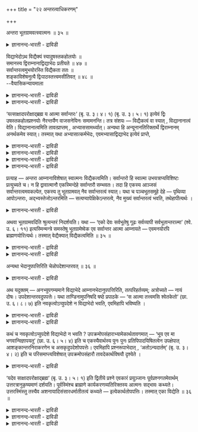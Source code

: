 +++
title = "२२ अन्तरत्वाधिकरणम्"

+++

अन्तरा भूतग्रामवत्स्वात्मनः ॥ ३५ ॥  
<details><summary>ज्ञानानन्द-भारती - द्राविडी</summary>

अन्दरा पूदक्रामवत्स्वात्मऩ: ॥ ३५ ॥
</details>

विद्याभेदोऽथ विद्यैक्यं स्यादुषस्तकहोलयोः ॥  
समानस्य द्विराम्नानाद्विद्याभेदः प्रतीयते ॥ ४७ ॥  
सर्वान्तरत्वमुभयोरस्ति विद्यैकता ततः ॥  
शङ्काविशेषनुत्यै द्विःपाठस्तत्त्वमसीतिवत् ॥ ४८ ॥  
--वैयासिकन्यायमाला

<details><summary>ज्ञानानन्द-भारती - द्राविडी</summary>

उ षस्त पिराह्मणत्तिलुम्, कहोळ पिराह्मणत् तिलुम् काणप्पडुम् वित्तै
वॆव्वेऱा? ऒरे वित्तैदाऩा? समाऩमायिरुप्पदै इरण्डु तरम् सॊल्लि इरुप्पदाल्
वित्तैयिऩ् वेऱुबाडु तॆरिगिऱदु।
</details>

<details><summary>ज्ञानानन्द-भारती - द्राविडी</summary>

इरण्डिलुमे ऎल्लावऱ्ऱिऱ्कुम् उळ्ळेयिरुक्कुम् तऩ्मै सॊल्लप्
पट्टिरुक्किऱदु। आगैयाल् ऒरे वित्तै ताऩ्। इरण्डाम् तरम् सॊऩ्ऩदु, "अदुवे
नी" ऎऩ्बदु पोल कुऱिप्पिट्ट सन्देहत्तै निविरुत्ति सॆय्वदऱ्काग।
</details>

‘यत्साक्षादपरोक्षाद्ब्रह्म य आत्मा सर्वान्तरः’ (बृ. उ. ३। ४। १) (बृ.
उ. ३। ५। १) इत्येवं द्विः उषस्तकहोलप्रश्नयोः नैरन्तर्येण वाजसनेयिनः
समामनन्ति। तत्र संशयः — विद्यैकत्वं वा स्यात् , विद्यानानात्वं वेति।
विद्यानानात्वमिति तावत्प्राप्तम् , अभ्याससामर्थ्यात्। अन्यथा हि
अन्यूनानतिरिक्तार्थे द्विराम्नानम् अनर्थकमेव स्यात्। तस्मात् यथा
अभ्यासात्कर्मभेदः, एवमभ्यासाद्विद्याभेद इत्येवं प्राप्ते,

<details><summary>ज्ञानानन्द-भारती - द्राविडी</summary>

(पिरुहदारण्यत्तिल् उ षस्तरुडैय केळ्वि यिलुम् कहोळरुडैय केळ्वियिलुम्
कूडुदल् कुऱैविल् लामल् ऒरे मादिरियागच् चॊल्लियिरुप्पदाल् सॊऩ्ऩ तैये
तिरुप्पिच् चॊल्वदु ऎऩ्ऱ तोषम् वरामलिरुप् पदऱ्काग इरण्डु वित्यैगळुम्
वॆव्वेऱु ऎऩ्ऱु सॊल्लवेण्डुम् ऎऩ्ऱु पूर्वबक्षम्।
</details>

<details><summary>ज्ञानानन्द-भारती - द्राविडी</summary>

इरण्डु पिराह्मणत्तिलुम् ऎल्लावऱ्ऱिऱ्कुम् उळ्ळे इरुप्पदु सॊल्लप्पडुगिऱदु।
इदु ऒरु वस्तुविऱ् कुत्ताऩ् पॊरुन्दुमे तविर इरण्डु वस्तुक्कळुक्कुप्
पॊरुन्दादु। ऒरु वस्तु ऎल्लावऱ्ऱिऱ्कुम् उळ्ळे इरुन् दाल्, मऱ्ऱदु अदऱ्कु
वॆळियिल्दाऩिरुक्कुम्। आगवे ऎल्लावऱ्ऱिऱ्कुमुळ्ळेयुळ्ळदु ऎऩ्ऱ वेत्यवस्तु
ऒऩ्ऱाऩदाल् वित्यैयुम् ऒऩ्ऱुदाऩ्। सान्दोक्यत्तिल् सन्देहङ्गळैप्
पोक्कुवदऱ्काग ९ तडवै ऎऩ्ऱु उबदेसम् सॆय्वदुबोल् इङ्गुम् सन्देह
निविरुत्तिक्काग इरण्डु तडवै उबदेसम्। मुदलिल् तेहादिगळैक् काट्टिलुम्
आत्मा वेऱु ऎऩ्बदुम् इरण्डावदिल् अन्द आत्मा पिरह्मम् ऎऩ्बदुम्
उबदेसिक्कप्पडुगिऱदु)।
</details>

<details><summary>ज्ञानानन्द-भारती - द्राविडी</summary>

वाजसनेयिगळ् उषस्ति पिरसिऩत्तिलुम् कहोळ पिरसिऩत्तिलुम् इडैयिल्लामल्
(अडुत्तु अडुत्ते) ऎन्द पिरह्मम् नेरिडैयाग अबरोक्षमो ऎन्द आत्मा
ऎल्लावऱ्ऱिऱ्कुम् उळ्ळेयुळ्ळदो (पिरुहत्।III-४,५) ऎऩ्ऱु इरण्डु तडवै
सॊल्गिऱार्गळ्। अङ्गे संसयम् ऒरु वित्यैया? वॆव्वेऱा? ऎऩ्ऱु।
</details>

<details><summary>ज्ञानानन्द-भारती - द्राविडी</summary>

पूर्वबक्षम्: ऎदु किडैक्किऱदु? वॆव्वेऱु ऎऩ्ऱु ऎदिऩाल्? अप्यास
सामर्त्तियत्तिऩाल् (तिरुम्बच् चॊल्लियिरुक्किऱदु ऎऩ्ऱ पलत्तिऩाल्)
अप्पडियिल्लै याऩाल्, विषयत्तै कुऱैक्कामलुम्, कूट्टामलुम् इरण्डु तडवै
सॊऩ्ऩदु पिरयोजऩमऱ्ऱदागवे आगुमल्लवा? आगैयाल्। ऎप्पडित् तिरुम्बच्चॊऩ्ऩाल्
कर्मा वेऱुबडुगिऱदो, अप्पडिये तिरुम्बच्चॊल्लियि रुप्पदाल् वित्यैयिलुम्
पेदम्दाऩ् ऎऩ्ऱु।
</details>

प्रत्याह — अन्तरा आम्नानाविशेषात् स्वात्मनः विद्यैकत्वमिति। सर्वान्तरो
हि स्वात्मा उभयत्राप्यविशिष्टः प्रत्युच्यते च। न हि द्वावात्मानौ
एकस्मिन्देहे सर्वान्तरौ सम्भवतः। तदा हि एकस्य आञ्जसं
सर्वान्तरत्वमवकल्पेत, एकस्य तु भूतग्रामवत् नैव सर्वान्तरत्वं स्यात्।
यथा च पञ्चभूतसमूहे देहे — पृथिव्या आपोऽन्तराः, अद्भ्यस्तेजोऽन्तरमिति —
सत्यप्यापेक्षिकेऽन्तरत्वे, नैव मुख्यं सर्वान्तरत्वं भवति, तथेहापीत्यर्थः
।

<details><summary>ज्ञानानन्द-भारती - द्राविडी</summary>

सित्तान्दम्: इव्विदम् वरुम्बोदु पदिल् सॊल्गिऱार्। तऩ् आत्माविऱ्कु उळ्ळे
इरुप्पदैच् चॊल्वदिल् वित्यासमिल्लाददिऩाल्, ऒरे वित्यैयॆऩ्ऱु।ऎल्लावऱ्
ऱिऱ्कुम् उळ्ळेयुळ्ळ तऩदु आत्मा वल्लवा, इरण्डु इडङ्गळिलुम्
वित्यासप्पडाददाग, केट्कवुम्बडुगिऱदु, पदिल् सॊल्लवुम्बडुगिऱदु? ऒरे
सरीरत्तिल् इरण्डु आत्माक्कळ् “ऎल्लावऱ्ऱिऱ्कुम् उळ्ळेयिरुप्पदाग” इरुप्पदु
सम्बविक्कादल्लवा? अप्पॊऴुदु ऒऩ्ऱुक्कु सरियाऩबडि ऎल्लावऱ्ऱिऱ्कुम्
उळ्ळेयिरुक्कुम् तऩ्मै पॊरुन्दुम्; मऱ्ऱदऱ्को, पूदङ्गळिऩ् समूहत्तैप् पोल,
ऎल्लावऱ्ऱिऱ्कुम् उळ्ळेयिरुक्कुम् तऩ्मै वरादु। ऎप्पडि ऐन्दु पूदङ्गळिऩ्
कूट्टमाऩ तेहत्तिल् पिरुदिवियैविड जलम् उळ्ळेयिरुप्पदु, जलत्तैविड तेजस्
उळ्ळे ऎऩ्ऱु, मऱ्ऱॊऩ्ऱै अबेक्षित्तु उळ्ळेयिरुप्पदु ऎऩ्ऱु इरुन्दालुम्,
मुक्कियमायुळ्ळ ऎल्लावऱ्ऱिऱ्कुम् उळ्ळेयिरुक्कुम् तऩ्मै एऱ्पडवे एऱ्पडादो,
अप्पडिये इङ्गेयुम् ऎऩ्ऱु तात्पर्यम्।
</details>

अथवा भूतग्रामवदिति श्रुत्यन्तरं निदर्शयति। यथा — ‘एको देवः सर्वभूतेषु
गूढः सर्वव्यापी सर्वभूतान्तरात्मा’ (श्वे. उ. ६। ११) इत्यस्मिन्मन्त्रे
समस्तेषु भूतग्रामेष्वेक एव सर्वान्तर आत्मा आम्नायते — एवमनयोरपि
ब्राह्मणयोरित्यर्थः। तस्मात् वेद्यैक्यात् विद्यैकत्वमिति ॥ ३५ ॥

<details><summary>ज्ञानानन्द-भारती - द्राविडी</summary>

अल्लदु ‘पूदसमूहम्बोल' ऎऩ्बदु वेऱु सुरुदियैक् काट्टुगिऱदु।
ऎप्पडियॆऩ्ऱाल्, "स्वयम् पिरगासमाय्, ऎल्लावऱ्ऱैयुम् वियाबिक्किऱवराय्,
ऎल्ला पूदङ्गळुक्कुम् उळ्ळेयिरुक्कुम् आत्मावाय्, ऒरुवर् ऎल्ला
पूदङ्गळिलुम् मऱैन्दिरुक्किऱार्” (सुवेदासुवदरम्। VI-११) ऎऩ्ऱ इन्द
मन्दिरत्तिल् ऎल्ला पूद समूहङ् गळिलुम् ऒरे आत्मा ऎल्लावऱ्ऱिऱ्कुम्
उळ्ळेयिरुप् पदागच् चॊल्लप्पडुगिऱदु। इव्विदमे इन्द इरण्डु
पिराह्मणङ्गळिलुम् ऎऩ्ऱु अर्त्तम्।
</details>

<details><summary>ज्ञानानन्द-भारती - द्राविडी</summary>

आगैयाल् अऱियप्पडुवदु ऒऩ्ऱायिरुप्पदिऩाल् वित्यैक्कुम् ऒऩ्ऱागवे इरुक्कुम्
तऩ्मै।
</details>

अन्यथा भेदानुपपत्तिरिति चेन्नोपदेशान्तरवत् ॥ ३६ ॥  
<details><summary>ज्ञानानन्द-भारती - द्राविडी</summary>

अन्यदा पेदानुबबत्तिरिदि सेन्नोबदेसान्दरवत् ॥ ३६ ॥
</details>

अथ यदुक्तम् — अनभ्युपगम्यमाने विद्याभेदे आम्नानभेदानुपपत्तिरिति,
तत्परिहर्तव्यम्; अत्रोच्यते — नायं दोषः। उपदेशान्तरवदुपपत्तेः। यथा
ताण्डिनामुपनिषदि षष्ठे प्रपाठके — ‘स आत्मा तत्त्वमसि श्वेतकेतो’ (छा. उ.
६। ८। ७) इति नवकृत्वोऽप्युपदेशे न विद्याभेदो भवति, एवमिहापि भविष्यति ।

<details><summary>ज्ञानानन्द-भारती - द्राविडी</summary>

वित्यैयिल् पेदम् ऒप्पुक्कॊळ्ळविल्लैया ऩाल् सॊल्लुदलिल् पेदम् (इरण्डु
तडवै सॊल्लि यिरुप्पदु) पॊरुन्दादु ऎऩ्ऱु ऎदु सॊल्लप्पट्टदो, अदु
परिहरिक्कप्पडवेण्डियदु। अव्विषयत्तिल् सॊल्लप्पडुगिऱदु - इदु तोषमागादु,
वेऱु उबदेसम्। पोल पॊरुन्दुमाऩदिऩाल्,
</details>

<details><summary>ज्ञानानन्द-भारती - द्राविडी</summary>

ताण्डिगळुडैय उबनिषत्तिल् ६वदु पिरबाड कत्तिल् “अवर् आत्मा, नी अदुवागवे
इरुक्किऱाय् हे सुवेदगेदो" (सान्दोक्यम्।VI-८-७) ऎऩ्ऱु ऒऩ्बदु तडवै
उबदेसमिरुन्दबोदिलुम् वित्यैक्कु पेदम् ऎप्पडि एऱ्पडविल्लैयो, अप्पडिये
इङ्गेयुम् इरुक्कलाम्।
</details>

कथं च नवकृत्वोऽप्युपदेशे विद्याभेदो न भवति ?
उपक्रमोपसंहाराभ्यामेकार्थतावगमात् — ‘भूय एव मा भगवान्विज्ञापयतु’ (छा. उ.
६। ५। ४) इति च एकस्यैवार्थस्य पुनः पुनः प्रतिपिपादयिषितत्वेन
उपक्षेपात् आशङ्कान्तरनिराकरणेन च असकृदुपदेशोपपत्तेः। एवमिहापि
प्रश्नरूपाभेदात् , ‘अतोऽन्यदार्तम्’ (बृ. उ. ३। ४। २) इति च
परिसमाप्त्यविशेषात् उपक्रमोपसंहारौ तावदेकार्थविषयौ दृश्येते ।

<details><summary>ज्ञानानन्द-भारती - द्राविडी</summary>

ऒऩ्बदु तडवै उबदेसमिरुन्दुम् वित्यैयिल् पेदम् एऱ्पडाददु ऎप्पडि? ऎऩ्ऱाल्,
आरम्बम्, मुडिवु इवैगळिलिरुन्दु ऒरे विषयमॆऩ्ऱु अऱियप्पडुवदाल् “ताङ्गळ्
ऎऩक्कु मऱुबडियुम् उबदेसिक्क वेण्डुम्” (सान्दोक्यम्।VI-५-४) ऎऩ्ऱु ऒरे
विषयत्तैये मऱुबडियुम् मऱुबडियुम् पिरदिबादिक्कप्पड वेण्डुमॆऩ्ऱु
विरुम्बुवदागक् काणप्पडुवदाल्, वॆव्वेऱु सन्दे हङ्गळै निविरुत्तिसॆय्दु
कॊडुक्कुम् मुऱैयिल्, पल तडवै उबदेसम् सॆय्वदु पॊरुन्दुमाऩदिऩाल् इदु पोल
इङ्गेयुम्गूड केळ्वियिऩ् स्वरूबत्तिल् वित्या समिल्लाददालुम्, "इदैत्
तविर्त्तु वेऱायुळ्ळदु आर्त्तम् (तुक्कम्)” (पिरुहत्।III-४-२) ऎऩ्ऱु
मुडिप्पदिलुम् वित्यासमिल्लाददिऩालुम् आरम्बम्, मुडिवु इरण्डुम् ऒरे पॊरुळै
विषयमाग उडैयदाग काणप्पडुगिऩ्ऱऩ।
</details>

‘यदेव साक्षादपरोक्षाद्ब्रह्म’ (बृ. उ. ३। ५। १) इति द्वितीये प्रश्ने
एवकारं प्रयुञ्जानः पूर्वप्रश्नगतमेवार्थम् उत्तरत्रानुकृष्यमाणं दर्शयति।
पूर्वस्मिंश्च ब्राह्मणे कार्यकरणव्यतिरिक्तस्य आत्मनः सद्भावः कथ्यते।
उत्तरस्मिंस्तु तस्यैव अशनायादिसंसारधर्मातीतत्वं कथ्यते —
इत्येकार्थतोपपत्तिः। तस्मात् एका विद्येति ॥ ३६ ॥

<details><summary>ज्ञानानन्द-भारती - द्राविडी</summary>

मेलुम् “साक्षात्ताग अबरोक्षमाऩ पिरह्मम् यत् एव ऎदुवेयो"
(पिरुहत्।III-५-१) ऎऩ्ऱ कहोळ रुडैयदाऩ इरण्डावदु केळ्वियिल् एव ऎऩ्ऱु पिरयो
कित्तिरुप्पदु मुऩ् (उ षस्तियुडैयदाऩ) केळ्वि यिलुळ्ळ विषयत्तैये मेले
इऴुक्कप्पडुवदागक् काट्टुगिऱदु।
</details>

<details><summary>ज्ञानानन्द-भारती - द्राविडी</summary>

मुन्दिऩ पिराह्मणत्तिल् कार्यम् (उण्डाऩदु) कारणम् (कारणमायिरुप्पदु) ऎऩ्ऱ
इरण्डिऱ्कुम् वेऱायुळ्ळ आत्माविऩ् इरुप्पु सॊल्लप्पडुगिऱदु; मेलुळ्ळ
पिराह्मणत्तिलो पसि मुदलाऩ संसार तर्मङ्गळुक्कु अदीदमायिरुक्कुम् तऩ्मै,
अन्द आत्मा विऱ्के सॊल्लप्पडुगिऱदु - ऎऩ्ऱु (इरण्डिऱ्कुमे) ऒरे
विषयत्तैयुळ्ळदाऩ तऩ्मै पॊरुन्दुगिऱदु।
</details>

<details><summary>ज्ञानानन्द-भारती - द्राविडी</summary>

आगैयाल् वित्यै ऒऩ्ऱेदाऩ्, ऎऩ्ऱु।
</details>

